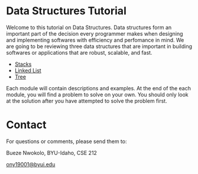 # Data Structures Tutorial
Welcome to this tutorial on Data Structures. Data structures form an important part of the decision every programmer makes when designing and implementing softwares with efficiency and perfomance in mind. We are going to be reviewing three data structures that are important in building softwares or applications that are robust, scalable, and fast.

- [Stacks](data_structure_tutorial/1-stacks.md)
- [Linked List](data_structure_tutorial/2-linked_list.md)
- [Tree](data_structure_tutorial/3-tree.md)

Each module will contain descriptions and examples. At the end of the each module, you will find a problem to solve on your own. You should only look at the solution after you have attempted to solve the problem first.

# Contact
For questions or comments, please send them to:

Bueze Nwokolo, BYU-Idaho, CSE 212

ony19001@byui.edu